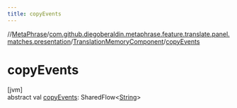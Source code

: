 ```yaml
---
title: copyEvents
---
```

//[MetaPhrase](../../../index.html)/[com.github.diegoberaldin.metaphrase.feature.translate.panel.matches.presentation](../index.html)/[TranslationMemoryComponent](index.html)/[copyEvents](copy-events.html)



# copyEvents



[jvm]\
abstract val [copyEvents](copy-events.html): SharedFlow&lt;[String](https://kotlinlang.org/api/latest/jvm/stdlib/kotlin/-string/index.html)&gt;




